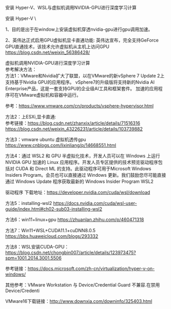 
安装 Hyper-V、WSL与虚拟机调用NVIDIA-GPU进行深度学习计算


安装 Hyper-V \

1、目的是出于在window上安装虚拟机穿透nvidia-gpu进行gpu调用加速。

2、英伟达正式启用GPU虚拟机显卡直通功能: 英伟达宣布，完全支持GeForce GPU直通技术，该技术允许虚拟机从主机上访问GPU
https://blog.csdn.net/weixin_56386428/

虚拟机调用NVIDIA-GPU进行深度学习计算 \
参考解决方法：\
方法1：VMware和Nvidia扩大了联盟，以在VMware的新vSphere 7 Update 2上支持基于Nvidia GPU的应用程序。
vSphere7的升级版将支持新的Nvidia AI Enterprise产品，这是一套支持GPU的企业级AI工具和框架套件。 
加速的应用程序可在VMware虚拟机和容器中运行。

参考：https://www.vmware.com/cn/products/vsphere-hypervisor.html

方法2：上ESXi,显卡直通: \
参考链接：https://blog.csdn.net/zhanxix/article/details/71516316 \
https://blog.csdn.net/weixin_43226231/article/details/103739882

方法3：vmware ubuntu 虚拟机透传gpu
https://www.cnblogs.com/lixinliang/p/14668551.html

方法4：通过 WSL2 和 GPU 半虚拟化技术，开发人员可以在 Windows 上运行 NVIDIA GPU 加速的 Linux 应用程序。开发人员专区提供的技术预览驱动程序包括对 CUDA 和 Direct ML 的支持。此驱动程序可用于Microsoft Windows Insiders Program。会员也可以直接通过 Windows 更新。我们鼓励您尽可能直接通过 Windows Update 程序获取最新的 Windows Insider Program WSL2 

驱动程序
下载地址：https://developer.nvidia.com/cuda/wsl/download

方法5：installing-wsl2
https://docs.nvidia.com/cuda/wsl-user-guide/index.html#ch02-sub03-installing-wsl2

方法6：win11+linux+gpu
https://zhuanlan.zhihu.com/p/460471318

方法7：Win11+WSL+CUDA11.1+cuDNN8.0.5
https://bbs.huaweicloud.com/blogs/293332

方法8：WSL安装CUDA-GPU：https://blog.csdn.net/chongbin007/article/details/123973475?spm=1001.2014.3001.5506

参考链接：https://docs.microsoft.com/zh-cn/virtualization/hyper-v-on-windows/

其他参考：VMware Workstation 与 Device/Credential Guard 不兼容.在禁用 Device/Credenti

VMware16下载链接：http://www.downxia.com/downinfo/325403.html
